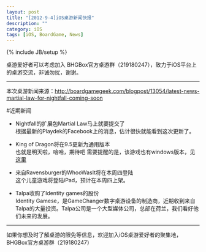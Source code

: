 ```yaml
---
layout: post
title: "[2012-9-4]iOS桌游新闻快报"
description: ""
category: iOS
tags: [iOS, BoardGame, News]
---
```

{% include JB/setup %}

桌游爱好者可以考虑加入 BHGBox官方桌游群（219180247），致力于iOS平台上的桌游交流，非诚勿扰，谢谢。 

---

本次桌游新闻来源：http://boardgamegeek.com/blogpost/13054/latest-news-martial-law-for-nightfall-coming-soon

#近期新闻
* Nightfall的扩展包Martial Law马上就要提交了  
根据最新的Playdek的Facebook上的消息，估计很快就能看到这次更新了。

* King of Dragon将在9.5更新为通用版本  
也就是明天啦，哈哈，期待吧
需要提醒的是，该游戏也有windows版本，见[这里](http://www.gog.com/en/gamecard/king_of_dragon_pass)

* 来自Ravensburger的WhooWasIt将在本周四登陆  
这个儿童游戏将登陆iPad，预计在本周四上架。

* Talpa收购了Identity games的股份    
Identity Gamese，是GameChanger数字桌游设备的制造商，近期收到来自Talpa的大量投资。Talpa公司是一个大型媒体公司，总部在荷兰，我们看好他们未来的发展。

---
如果你想及时了解桌游的限免等信息，欢迎加入iOS桌游爱好者的聚集地，BHGBox官方桌游群（219180247）
